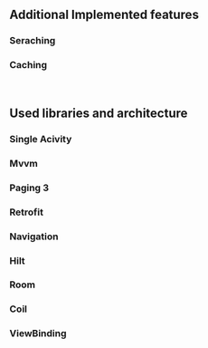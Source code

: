 ## Additional Implemented features
### Seraching
### Caching
<br />

## Used libraries and architecture
### Single Acivity
### Mvvm
### Paging 3
### Retrofit
### Navigation
### Hilt
### Room
### Coil
### ViewBinding


